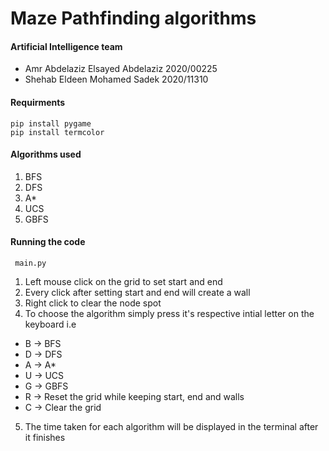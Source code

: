 # Maze Pathfinding algorithms

#### Artificial Intelligence team 

* Amr Abdelaziz Elsayed Abdelaziz 2020/00225
* Shehab Eldeen Mohamed Sadek 2020/11310

#### Requirments

```
pip install pygame
pip install termcolor
```

#### Algorithms used

1. BFS
2. DFS
3. A*
4. UCS
5. GBFS

#### Running the code

``` main.py```

1. Left mouse click on the grid to set start and end
2. Every click after setting start and end will create a wall
3. Right click to clear the node spot
4. To choose the algorithm simply press it's respective intial letter on the keyboard
i.e
* B -> BFS
* D -> DFS
* A -> A*
* U -> UCS
* G -> GBFS
* R -> Reset the grid while keeping start, end and walls
* C -> Clear the grid
5. The time taken for each algorithm will be displayed in the terminal after it finishes